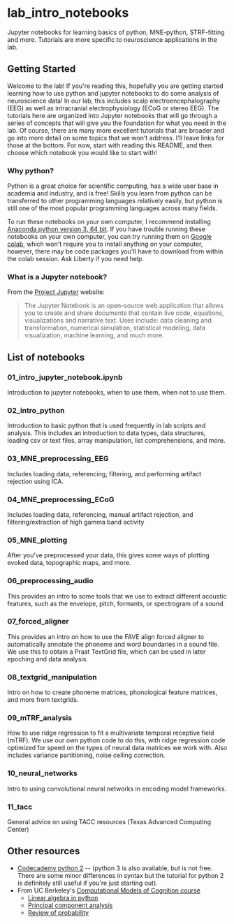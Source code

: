 # lab_intro_notebooks
Jupyter notebooks for learning basics of python, MNE-python, STRF-fitting and more. Tutorials are more specific to neuroscience applications in the lab.

## Getting Started
Welcome to the lab! If you're reading this, hopefully you are getting started learning how to use python and jupyter notebooks to do some analysis of neuroscience data! In our lab, this includes scalp electroencephalography (EEG) as well as intracranial electrophysiology (ECoG or stereo EEG). The tutorials here are organized into Jupyter notebooks that will go through a series of concepts that will give you the foundation for what you need in the lab. Of course, there are many more excellent tutorials that are broader and go into more detail on some topics that we won't address. I'll leave links for those at the bottom. For now, start with reading this README, and then choose which notebook you would like to start with!

### Why python?
Python is a great choice for scientific computing, has a wide user base in academia and industry, and is free! Skills you learn from python can be transferred to other programming languages relatively easily, but python is still one of the most popular programming languages across many fields.

To run these notebooks on your own computer, I recommend installing [Anaconda python version 3, 64 bit](https://www.anaconda.com/products/individual#Downloads). If you have trouble running these notebooks on your own computer, you can try running them on [Google colab](https://colab.research.google.com/), which won't require you to install anything on your computer, however, there may be code packages you'll have to download from within the colab session. Ask Liberty if you need help.

### What is a Jupyter notebook?
From the [Project Jupyter](https://jupyter.org) website: 
> The Jupyter Notebook is an open-source web application that allows you to create and share documents that contain live code, equations, visualizations and narrative text. Uses include: data cleaning and transformation, numerical simulation, statistical modeling, data visualization, machine learning, and much more.

## List of notebooks
### 01_intro_jupyter_notebook.ipynb
Introduction to jupyter notebooks, when to use them, when not to use them.

### 02_intro_python
Introduction to basic python that is used frequently in lab scripts and analysis. This includes an introduction to data types, data structures, loading csv or text files, array manipulation, list comprehensions, and more.

### 03_MNE_preprocessing_EEG
Includes loading data, referencing, filtering, and performing artifact rejection using ICA.

### 04_MNE_preprocessing_ECoG
Includes loading data, referencing, manual artifact rejection, and filtering/extraction of high gamma band activity

### 05_MNE_plotting
After you've preprocessed your data, this gives some ways of plotting evoked data, topographic maps, and more.

### 06_preprocessing_audio
This provides an intro to some tools that we use to extract different acoustic features, such as the envelope, pitch, formants, or spectrogram of a sound.

### 07_forced_aligner
This provides an intro on how to use the FAVE align forced aligner to automatically annotate the phoneme and word boundaries in a sound file. We use this to obtain a Praat TextGrid file, which can be used in later epoching and data analysis.

### 08_textgrid_manipulation
Intro on how to create phoneme matrices, phonological feature matrices, and more from textgrids.

### 09_mTRF_analysis
How to use ridge regression to fit a multivariate temporal receptive field (mTRF). We use our own python code to do this, with ridge regression code optimized for speed on the types of neural data matrices we work with. Also includes variance partitioning, noise ceiling correction.

### 10_neural_networks
Intro to using convolutional neural networks in encoding model frameworks.

### 11_tacc
General advice on using TACC resources (Texas Advanced Computing Center)

## Other resources
* [Codecademy python 2](https://www.codecademy.com/learn/learn-python) -- (python 3 is also available, but is not free. There are some minor differences in syntax but the tutorial for python 2 is definitely still useful if you're just starting out).
* From UC Berkeley's [Computational Models of Cognition course](https://github.com/compmodels)
  * [Linear algebra in python](https://github.com/compmodels/problem-sets/blob/master/linear_algebra_review/Linear%20Algebra%20in%20Python.ipynb)
  * [Principal component analysis](https://github.com/compmodels/problem-sets/blob/master/pca_demo/PCA%20Demo.ipynb)
  * [Review of probability](https://github.com/compmodels/problem-sets/tree/master/probability_review)
